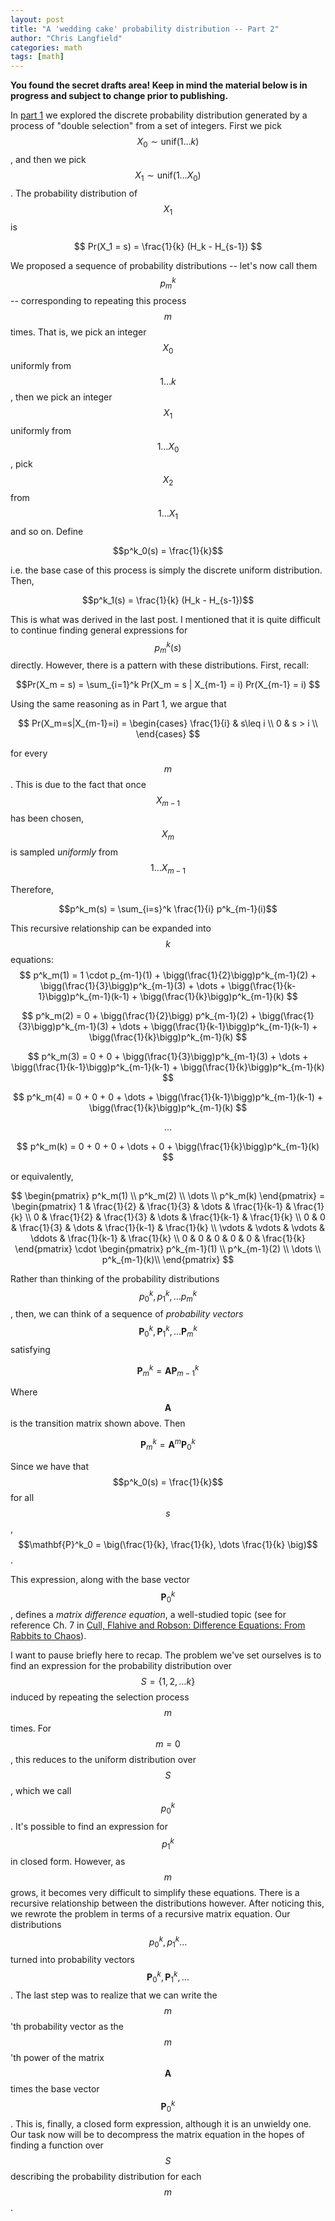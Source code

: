 ```yaml
---
layout: post
title: "A 'wedding cake' probability distribution -- Part 2"
author: "Chris Langfield"
categories: math
tags: [math]
---
```


**You found the secret drafts area! Keep in mind the material below is in progress and subject to change prior to publishing.**

In [part 1](https://chris-langfield.github.io/wedding-cake) we explored the discrete probability distribution generated by a process of "double selection" from a set of integers. First we pick $$X_0 \sim \text{unif}(1\dots k)$$, and then we pick $$X_1 \sim \text{unif}(1\dots X_0)$$. The probability distribution of $$X_1$$ is

$$ Pr(X_1 = s) = \frac{1}{k} (H_k - H_{s-1}) $$

We proposed a sequence of probability distributions -- let's now call them $$p^k_m$$ -- corresponding to repeating this process $$m$$ times. That is, we pick an integer $$X_0$$ uniformly from $$1 \dots k$$, then we pick an integer $$X_1$$ uniformly from $$1 \dots X_0$$, pick $$X_2$$ from $$1 \dots X_1$$ and so on. Define 

$$p^k_0(s) = \frac{1}{k}$$

i.e. the base case of this process is simply the discrete uniform distribution. Then,

$$p^k_1(s) = \frac{1}{k} (H_k - H_{s-1})$$

This is what was derived in the last post. I mentioned that it is quite difficult to continue finding general expressions for $$p^k_m(s)$$ directly. However, there is a pattern with these distributions. First, recall:

$$Pr(X_m = s) = \sum_{i=1}^k Pr(X_m = s | X_{m-1} = i) Pr(X_{m-1} = i) $$

Using the same reasoning as in Part 1, we argue that 

$$
Pr(X_m=s|X_{m-1}=i) = \begin{cases} 
    \frac{1}{i} & s\leq i \\
    0 & s > i \\
  \end{cases}
$$

for every $$m$$. This is due to the fact that once $$X_{m-1}$$ has been chosen, $$X_m$$ is sampled *uniformly* from $$1\dots X_{m-1}$$

Therefore,

$$p^k_m(s) = \sum_{i=s}^k \frac{1}{i} p^k_{m-1}(i)$$

This recursive relationship can be expanded into $$k$$ equations:
$$
p^k_m(1) = 1 \cdot p_{m-1}(1) + \bigg(\frac{1}{2}\bigg)p^k_{m-1}(2) + \bigg(\frac{1}{3}\bigg)p^k_{m-1}(3) + \dots + \bigg(\frac{1}{k-1}\bigg)p^k_{m-1}(k-1) + \bigg(\frac{1}{k}\bigg)p^k_{m-1}(k) 
$$

$$
p^k_m(2) = 0  + \bigg(\frac{1}{2}\bigg) p^k_{m-1}(2) + \bigg(\frac{1}{3}\bigg)p^k_{m-1}(3) + \dots + \bigg(\frac{1}{k-1}\bigg)p^k_{m-1}(k-1) + \bigg(\frac{1}{k}\bigg)p^k_{m-1}(k) 
$$

$$
p^k_m(3) = 0  + 0 + \bigg(\frac{1}{3}\bigg)p^k_{m-1}(3) + \dots + \bigg(\frac{1}{k-1}\bigg)p^k_{m-1}(k-1) + \bigg(\frac{1}{k}\bigg)p^k_{m-1}(k) 
$$

$$
p^k_m(4) = 0 + 0 + 0  + \dots + \bigg(\frac{1}{k-1}\bigg)p^k_{m-1}(k-1) + \bigg(\frac{1}{k}\bigg)p^k_{m-1}(k) 
$$

$$
...
$$

$$
p^k_m(k) = 0 + 0 + 0  + \dots + 0 + \bigg(\frac{1}{k}\bigg)p^k_{m-1}(k) 
$$

or equivalently,

$$
    \begin{pmatrix}
      p^k_m(1) \\
      p^k_m(2) \\
      \dots \\
      p^k_m(k)
    \end{pmatrix}
    =
    \begin{pmatrix}
      1 & \frac{1}{2} & \frac{1}{3} & \dots & \frac{1}{k-1} & \frac{1}{k} \\
      0 & \frac{1}{2} & \frac{1}{3} & \dots  & \frac{1}{k-1} & \frac{1}{k} \\
      0 & 0 & \frac{1}{3} & \dots & \frac{1}{k-1} & \frac{1}{k} \\
      \vdots & \vdots & \vdots & \ddots & \frac{1}{k-1} & \frac{1}{k} \\
      0 & 0 & 0 & 0 & 0 & \frac{1}{k} 
    \end{pmatrix}
    \cdot
    \begin{pmatrix}
      p^k_{m-1}(1) \\
      p^k_{m-1}(2) \\
      \dots \\
      p^k_{m-1}(k)\\
    \end{pmatrix}
$$

Rather than thinking of the probability distributions $$p^k_0, p^k_1, \dots p^k_m$$, then, we can think of a sequence of *probability vectors* $$\mathbf{P}^k_0, \mathbf{P}^k_1, \dots \mathbf{P}^k_m$$ satisfying

$$
\mathbf{P}^k_m = \mathbf{A}\mathbf{P}^k_{m-1}
$$

Where $$\mathbf{A}$$ is the transition matrix shown above. Then

$$\mathbf{P}^k_m = \mathbf{A}^m \mathbf{P}^k_0$$

Since we have that $$p^k_0(s) = \frac{1}{k}$$ for all $$s$$, $$\mathbf{P}^k_0 = \big(\frac{1}{k}, \frac{1}{k}, \dots \frac{1}{k} \big)$$. 

This expression, along with the base vector $$\mathbf{P}^k_0$$, defines a *matrix difference equation*, a well-studied topic (see for reference Ch. 7 in [Cull, Flahive and Robson: Difference Equations: From Rabbits to Chaos](https://link.springer.com/book/10.1007/0-387-27645-9)). 

I want to pause briefly here to recap. The problem we've set ourselves is to find an expression for the probability distribution over $$S = \{1, 2, \dots k\}$$ induced by repeating the selection process $$m$$ times. For $$m=0$$, this reduces to the uniform distribution over $$S$$, which we call $$p^k_0$$. It's possible to find an expression for $$p^k_1$$ in closed form. However, as $$m$$ grows, it becomes very difficult to simplify these equations. There is a recursive relationship between the distributions however. After noticing this, we rewrote the problem in terms of a recursive matrix equation. Our distributions $$p^k_0, p^k_1 \dots$$ turned into probability vectors $$\mathbf{P}^k_0, \mathbf{P}^k_1, \dots$$. The last step was to realize that we can write the $$m$$'th probability vector as the $$m$$'th power of the matrix $$\mathbf{A}$$ times the base vector $$\mathbf{P}^k_0$$. This is, finally, a closed form expression, although it is an unwieldy one. Our task now will be to decompress the matrix equation in the hopes of finding a function over $$S$$ describing the probability distribution for each $$m$$.
